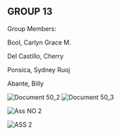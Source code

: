 ## GROUP 13

Group Members:

Bool, Carlyn Grace M. 

Del Castillo, Cherry 

Ponsica, Sydney Ruoj 

Abante, Billy 

![Document 50_2](https://github.com/billyabante/CSE_Laplace-InverseLaplace_MEXE_3201_Group13_2024/assets/157568463/b812c59b-0f85-4ecb-8c23-76c914c478cc)
![Document 50_3](https://github.com/billyabante/CSE_Laplace-InverseLaplace_MEXE_3201_Group13_2024/assets/157568463/f0f482b0-f076-4894-b8dc-160feb03693f)

![Ass  NO 2](https://github.com/billyabante/CSE_Laplace-InverseLaplace_MEXE_3201_Group13_2024/assets/157561589/1904864c-8a75-44c8-a825-c0507903fe3b)

![ASS 2](https://github.com/billyabante/CSE_Laplace-InverseLaplace_MEXE_3201_Group13_2024/assets/157561589/f9eadc27-5eb3-45b6-9077-2976c0afa519)
